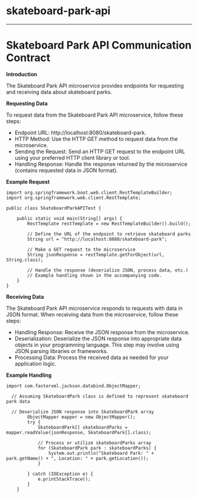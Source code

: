 # skateboard-park-api

---

# Skateboard Park API Communication Contract

**Introduction**

The Skateboard Park API microservice provides endpoints for requesting and receiving data about skateboard parks.

**Requesting Data**

To request data from the Skateboard Park API microservice, follow these steps:

- Endpoint URL: http://localhost:8080/skateboard-park.
- HTTP Method: Use the HTTP GET method to request data from the microservice.
- Sending the Request: Send an HTTP GET request to the endpoint URL using your preferred HTTP client library or tool.
- Handling Response: Handle the response returned by the microservice (contains requested data in JSON format).

**Example Request**
```
import org.springframework.boot.web.client.RestTemplateBuilder;
import org.springframework.web.client.RestTemplate;

public class SkateboardParkAPITest {

    public static void main(String[] args) {
        RestTemplate restTemplate = new RestTemplateBuilder().build();

        // Define the URL of the endpoint to retrieve skateboard parks
        String url = "http://localhost:8080/skateboard-park";

        // Make a GET request to the microservice
        String jsonResponse = restTemplate.getForObject(url, String.class);

        // Handle the response (deserialize JSON, process data, etc.)
        // Example handling shown in the accompanying code.
    }
}
```

**Receiving Data**

The Skateboard Park API microservice responds to requests with data in JSON format. When receiving data from the microservice, follow these steps:

- Handling Response: Receive the JSON response from the microservice.
- Deserialization: Deserialize the JSON response into appropriate data objects in your programming language. This step may involve using JSON parsing libraries or frameworks.
- Processing Data: Process the received data as needed for your application logic.

**Example Handling**
```
import com.fasterxml.jackson.databind.ObjectMapper;

  // Assuming SkateboardPark class is defined to represent skateboard park data

  // Deserialize JSON response into SkateboardPark array
        ObjectMapper mapper = new ObjectMapper();
        try {
            SkateboardPark[] skateboardParks = mapper.readValue(jsonResponse, SkateboardPark[].class);

            // Process or utilize skateboardParks array
            for (SkateboardPark park : skateboardParks) {
                System.out.println("Skateboard Park: " + park.getName() + ", Location: " + park.getLocation());
            }

        } catch (IOException e) {
            e.printStackTrace();
        }
    }

```
